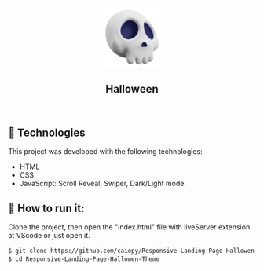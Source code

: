 

<p align="center">
   <img alt="skull" src="assets/img/logo.png" width="120px">
   <h2 align="center">Halloween</h2>
</p>





<br>

## 🧪 Technologies

This project was developed with the following technologies:

- HTML
- CSS
- JavaScript: Scroll Reveal, Swiper, Dark/Light mode.

## 🚀 How to run it:

Clone the project, then open  the "index.html" file with liveServer extension at VScode or just open it.

```bash
$ git clone https://github.com/caiopy/Responsive-Landing-Page-Hallowen-Theme
$ cd Responsive-Landing-Page-Hallowen-Theme
```


